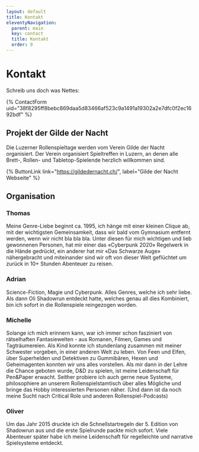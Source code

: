 ```yaml
---
layout: default
title: Kontakt
eleventyNavigation:
  parent: main
  key: contact
  title: Kontakt
  order: 9
---
```


# Kontakt

Schreib uns doch was Nettes:

{% ContactForm uid="38f8295ff8bebc869daa5d83466af523c9a1491a19302a2e7dfc0f2ec1692bdf" %}

## Projekt der Gilde der Nacht

Die Luzerner Rollenspieltage werden vom Verein Gilde der Nacht organisiert. Der Verein organisiert Spieltreffen in Luzern, an denen alle Brett-, Rollen- und Tabletop-Spielende herzlich willkommen sind.

{% ButtonLink link="https://gildedernacht.ch/", label="Gilde der Nacht Webseite" %}

## Organisation

### Thomas

Meine Genre-Liebe beginnt ca. 1995, ich hänge mit einer kleinen Clique ab, mit der wichtigsten Gemeinsamkeit, dass wir bald vom Gymnasium entfernt werden, wenn wir nicht bla bla bla. Unter diesen für mich wichtigen und lieb gewonnenen Personen, hat mir einer das «Cyberpunk 2020» Regelwerk in die Hände gedrückt, ein anderer hat mir «Das Schwarze Auge» nähergebracht und miteinander sind wir oft von dieser Welt geflüchtet um zurück in 10+ Stunden Abenteuer zu reisen.

### Adrian

Science-Fiction, Magie und Cyberpunk. Alles Genres, welche ich sehr liebe. Als dann Oli Shadowrun entdeckt hatte, welches genau all dies Kombiniert, bin ich sofort in die Rollenspiele reingezogen worden.

### Michelle

Solange ich mich erinnern kann, war ich immer schon fasziniert von rätselhaften Fantasiewelten - aus Romanen, Filmen, Games und Tagträumereien. Als Kind konnte ich stundenlang zusammen mit meiner Schwester vorgeben, in einer anderen Welt zu leben. Von Feen und Elfen, über Superhelden und Detektiven zu Gummibären, Hexen und Geheimagenten konnten wir uns alles vorstellen. Als mir dann in der Lehre die Chance geboten wurde, D&D zu spielen, ist meine Leidenschaft für Pen&Paper erwacht. Seither probiere ich auch gerne neue Systeme, philosophiere an unserem Rollenspielstamtisch über alles Mögliche und bringe das Hobby interessierten Personen näher. (Und dann ist da noch meine Sucht nach Critical Role und anderen Rollenspiel-Podcasts)

### Oliver

Um das Jahr 2015 druckte ich die Schnellstartregeln der 5. Edition von Shadowrun aus und die erste Spielrunde packte mich sofort. Viele Abenteuer später habe ich meine Leidenschaft für regelleichte und narrative Spielsysteme entdeckt.